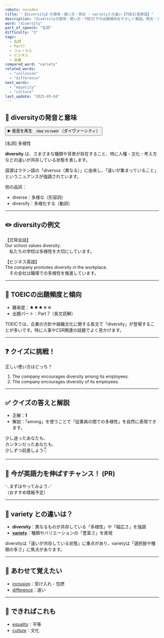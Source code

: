 ```yaml
---
robots: noindex
title: "【diversity】の意味・使い方・例文 ― varietyとの違い【TOEIC英単語】"
description: "diversityの意味・使い方・TOEICでの出題傾向をやさしく解説。例文・クイズ付きでvarietyとの違いもわかりやすく学べます。"
word: "diversity"
part_of_speech: "名詞"
difficulty: "3"
tags:
  - 名詞
  - Part7
  - フォーマル
  - ビジネス
  - 会議
compared_word: "variety"
related_words:
  - "inclusion"
  - "difference"
next_words:
  - "equality"
  - "culture"
last_update: "2025-05-04"
---
```


## 🔰 diversityの発音と意味

<button class="play-audio" onclick="playTTS('diversity')">
  <span class="play-audio-main">
    ▶️ 発音を再生　/daɪˈvɜːrsəti/
  </span>
  <span class="play-audio-sub">
    （ダイヴァーシティ）
  </span>
</button>

[名詞] 多様性

**diversity** は、さまざまな種類や背景が存在すること、特に人種・文化・考え方などの違いが共存している状態を表します。

語源はラテン語の「diversus（異なる）」に由来し、「違いが集まっていること」というニュアンスが強調されています。

他の品詞：  
- diverse：多様な（形容詞）
- diversify：多様化する（動詞）

---

## ✏️ diversityの例文

【日常会話】  
Our school values diversity.  
　私たちの学校は多様性を大切にしています。

【ビジネス英語】  
The company promotes diversity in the workplace.  
　その会社は職場での多様性を推進しています。

---

## 🎯 TOEICの出題頻度と傾向

- 難易度：★★★☆☆
- 出題パート：Part 7（長文読解）

TOEICでは、企業の方針や組織文化に関する長文で「diversity」が登場することが多いです。特に人事やCSR関連の話題でよく見かけます。

---

## ❓ クイズに挑戦！

正しい使い方はどっち？

1. The company encourages diversity among its employees.  
2. The company encourages diversity of its employees.

---

## ✅ クイズの答えと解説

- 正解：**1**
- 解説：「among」を使うことで「従業員の間での多様性」を自然に表現できます。

少し迷ったあなたも、  
カンタンだったあなたも、  
少しずつ前進しよう👇️

---

## 🚀 今が英語力を伸ばすチャンス！ (PR)

<div class="info-center">
＼まずはやってみよう／<br>  
（おすすめ情報予定）
</div>

---

## 🤔  variety との違いは？

- **diversity**：異なるものが共存している「多様性」や「幅広さ」を強調
- **[variety](/variety)**：種類やバリエーションの「豊富さ」を表現

diversityは「違いが共存している状態」に重点があり、varietyは「選択肢や種類の多さ」に焦点があります。

---

## 🧩 あわせて覚えたい

- [inclusion](/inclusion)：受け入れ・包摂
- [difference](/difference)：違い

---

## 📖 できればこれも

- [equality](/equality)：平等
- [culture](/culture)：文化

<!-- cvid: aid05_bid08 -->
